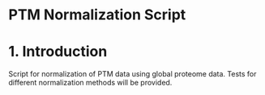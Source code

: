 # PTM Normalization Script

# 1. Introduction
Script for normalization of PTM data using global proteome data. Tests for different normalization methods will be provided.
